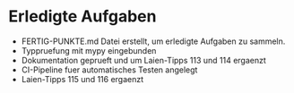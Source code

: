 # Erledigte Aufgaben

- FERTIG-PUNKTE.md Datei erstellt, um erledigte Aufgaben zu sammeln.
- Typpruefung mit mypy eingebunden
- Dokumentation geprueft und um Laien-Tipps 113 und 114 ergaenzt
- CI-Pipeline fuer automatisches Testen angelegt
- Laien-Tipps 115 und 116 ergaenzt
